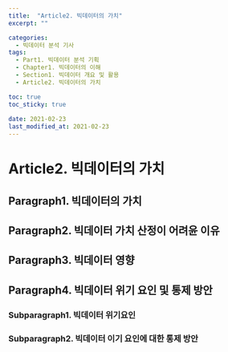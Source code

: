 ```yaml
---
title:  "Article2. 빅데이터의 가치"
excerpt: ""

categories:
  - 빅데이터 분석 기사
tags:
  - Part1. 빅데이터 분석 기획
  - Chapter1. 빅데이터의 이해
  - Section1. 빅데이터 개요 및 활용
  - Article2. 빅데이터의 가치

toc: true
toc_sticky: true
 
date: 2021-02-23
last_modified_at: 2021-02-23
---
```


# Article2. 빅데이터의 가치

## Paragraph1. 빅데이터의 가치

## Paragraph2. 빅데이터 가치 산정이 어려윤 이유

## Paragraph3. 빅데이터 영향

## Paragraph4. 빅데이터 위기 요인 및 통제 방안

### Subparagraph1. 빅데이터 위기요인

### Subparagraph2. 빅데이터 이기 요인에 대한 통제 방안
